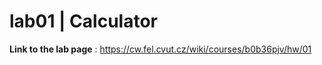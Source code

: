 # lab01 | Calculator

**Link to the lab page** : https://cw.fel.cvut.cz/wiki/courses/b0b36pjv/hw/01
